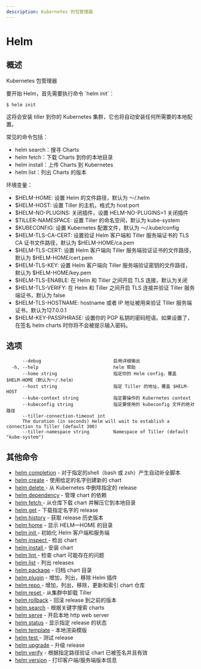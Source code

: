 ```yaml
---
description: Kubernetes 的包管理器
---
```


# Helm

## 概述

Kubernetes 包管理器

要开始 Helm，首先需要执行命令 \`helm init\`：

```text
$ helm init
```

这将会安装 tiller 到你的 Kubernetes 集群，它也将自动安装任何所需要的本地配置。

常见的命令包括：

* helm search：搜寻 Charts
* helm fetch：下载 Charts 到你的本地目录
* helm install：上传 Charts 到 Kubernetes
* helm list：列出 Charts 的版本

环境变量：

* $HELM-HOME: 设置 Helm 的文件路径，默认为 ～/.helm
* $HELM-HOST:  设置 Tiller 的主机，格式为 host:port
* $HELM-NO-PLUGINS: 关闭插件，设置 HELM-NO-PLUGINS=1 关闭插件
* $TILLER-NAMESPACE:  设置 Tiller 的命名空间，默认为 kube-system
* $KUBECONFIG:  设置 Kubernetes 配置文件，默认为 ～/.kube/config
* $HELM-TLS-CA-CERT:  设置验证 Helm 客户端和 Tiller 服务端证书的 TLS CA 证书文件路径，默认为  $HELM-HOME/ca.pem
* $HELM-TLS-CERT: 设置 Helm 客户端向 Tiller 服务端验证证书的文件路径，默认为  $HELM-HOME/cert.pem
* $HELM-TLS-KEY: 设置 Helm 客户端向 Tiller 服务端验证密钥的文件路径，默认为  $HELM-HOME/key.pem
* $HELM-TLS-ENABLE: 在 Helm 和 Tiller 之间开启 TLS 连接，默认为关闭
* $HELM-TLS-VERIFY: 在 Helm 和 Tiller 之间开启 TLS 连接并验证 Tiller 服务端证书，默认为 false
* $HELM-TLS-HOSTNAME: hostname 或者 IP 地址被用来验证 Tiller 服务端证书，默认为127.0.0.1
* $HELM-KEY-PASSPHRASE: 设置你的 PGP 私钥的密码短语。如果设置了，在签名 helm charts 时你将不会被提示输入密码。

## 选项

```text
      --debug                           启用详细输出
  -h, --help                            helm 帮助
      --home string                     指定你的 Helm config，覆盖 $HELM-HOME（默认为～/.helm）
      --host string                     指定 Tiller 的地址，覆盖 $HELM-HOST
      --kube-context string             指定要操作的 Kubernetes context
      --kubeconfig string               指定要使用的 kubeconfig 文件的绝对路径
      --tiller-connection-timeout int   
      The duration (in seconds) Helm will wait to establish a connection to Tiller (default 300)
      --tiller-namespace string         Namespace of Tiller (default "kube-system")
```

## 其他命令



* [helm completion](helm-completion.md) - 对于指定的shell（bash 或 zsh）产生自动补全脚本
* [helm create](helm-create.md) - 使用给定的名字创建新的 chart
* [helm delete ](helm-delete.md)- 从 Kubernetes 中删除指定的 release
* [helm dependency](helm-dependency.md) - 管理 chart 的依赖
* [helm fetch ](helm-fetch.md)- 从仓库下载 chart 并解压它到本地目录
* [helm get](helm-get.md) - 下载指定名字的 release
* [helm history](helm-history.md) - 获取 release 历史版本
* [helm home](helm-home.md) - 显示 HELM—HOME 的目录
* [helm init ](helm-init.md)- 初始化 Helm 客户端和服务端
* [helm inspect ](helm-inspect.md)- 检出 chart
* [helm install ](helm-install.md)- 安装 chart
* [helm lint ](helm-lint.md)- 检查 chart 可能存在的问题 
* [helm list](helm-list.md) - 列出 releases
* [helm package](helm-package.md) - 归档 chart 目录
* [helm plugin](helm-plugin.md) - 增加，列出，移除 Helm 插件
* [helm repo ](helm-repo.md)- 增加，列出，移除，更新和索引 chart 仓库
* [helm reset ](helm-reset.md)- 从集群中卸载 Tiller
* [helm rollback](helm-rollback.md) - 回滚 release 到之前的版本
* [helm search](helm-search.md) - 根据关键字搜索 charts
* [helm serve](helm-serve.md) - 开启本地 http web server
* [helm status](helm-status.md) - 显示指定 release 的状态
* [helm template](helm-template.md) - 本地渲染模版
* [helm test ](helm-test.md)- 测试 release
* [helm upgrade](helm-upgrade.md) - 升级 release
* [helm verify](helm-verify.md) - 根据指定路径验证 chart 已被签名并且有效
* [helm version](helm-version.md) - 打印客户端/服务端版本信息







